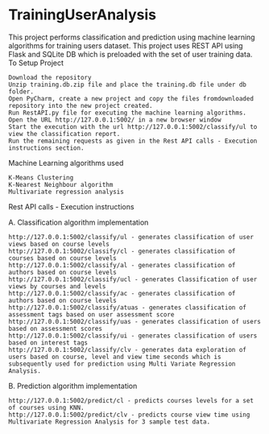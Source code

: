 # TrainingUserAnalysis

This project performs classification and prediction using machine learning algorithms for training users dataset. This project uses REST API using Flask and SQLite DB which is preloaded with the set of user training data.
To Setup Project

    Download the repository
    Unzip training.db.zip file and place the training.db file under db folder.
    Open PyCharm, create a new project and copy the files fromdownloaded repository into the new project created.
    Run RestAPI.py file for executing the machine learning algorithms.
    Open the URL http://127.0.0.1:5002/ in a new browser window
    Start the execution with the url http://127.0.0.1:5002/classify/ul to view the classification report.
    Run the remaining requests as given in the Rest API calls - Execution instructions section.

Machine Learning algorithms used

    K-Means Clustering
    K-Nearest Neighbour algorithm
    Multivariate regression analysis

Rest API calls - Execution instructions

A. Classification algorithm implementation

    http://127.0.0.1:5002/classify/ul - generates classification of user views based on course levels
    http://127.0.0.1:5002/classify/cl - generates classification of courses based on course levels
    http://127.0.0.1:5002/classify/al - generates classification of authors based on course levels
    http://127.0.0.1:5002/classify/ucl - generates Classification of user views by courses and levels
    http://127.0.0.1:5002/classify/ac - generates classification of authors based on course levels
    http://127.0.0.1:5002/classify/atuas - generates classification of assessment tags based on user assessment score
    http://127.0.0.1:5002/classify/uas - generates classification of users based on assessment scores
    http://127.0.0.1:5002/classify/ui - generates classification of users based on interest tags
    http://127.0.0.1:5002/classify/clv - generates data exploration of users based on course, level and view time seconds which is subsequently used for prediction using Multi Variate Regression Analysis.

B. Prediction algorithm implementation

    http://127.0.0.1:5002/predict/cl - predicts courses levels for a set of courses using KNN.
    http://127.0.0.1:5002/predict/clv - predicts course view time using Multivariate Regression Analysis for 3 sample test data.
